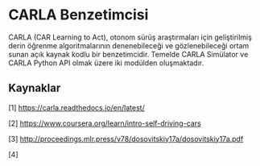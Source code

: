 # CARLA Benzetimcisi

CARLA (CAR Learning to Act), otonom sürüş araştırmaları için geliştirilmiş derin öğrenme algoritmalarının denenebileceği ve gözlenebileceği ortam sunan açık kaynak kodlu bir benzetimcidir. Temelde CARLA Simülator ve CARLA Python API olmak üzere iki modülden oluşmaktadır.



## Kaynaklar
[1] https://carla.readthedocs.io/en/latest/

[2] https://www.coursera.org/learn/intro-self-driving-cars

[3] http://proceedings.mlr.press/v78/dosovitskiy17a/dosovitskiy17a.pdf

[4] 
